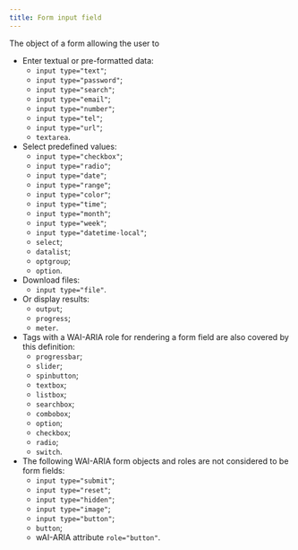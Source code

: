 ```yaml
---
title: Form input field
---
```


The object of a form allowing the user to

- Enter textual or pre-formatted data:
  - `input type="text"`;
  - `input type="password"`;
  - `input type="search"`;
  - `input type="email"`;
  - `input type="number"`;
  - `input type="tel"`;
  - `input type="url"`;
  - `textarea`.
- Select predefined values:
  - `input type="checkbox"`;
  - `input type="radio"`;
  - `input type="date"`;
  - `input type="range"`;
  - `input type="color"`;
  - `input type="time"`;
  - `input type="month"`;
  - `input type="week"`;
  - `input type="datetime-local"`;
  - `select`;
  - `datalist`;
  - `optgroup`;
  - `option`.
- Download files:
  - `input type="file"`.
- Or display results:
  - `output`;
  - `progress`;
  - `meter`.
- Tags with a WAI-ARIA role for rendering a form field are also covered by this definition:
  - `progressbar`;
  - `slider`;
  - `spinbutton`;
  - `textbox`;
  - `listbox`;
  - `searchbox`;
  - `combobox`;
  - `option`;
  - `checkbox`;
  - `radio`;
  - `switch`.
- The following WAI-ARIA form objects and roles are not considered to be form fields:
  - `input type="submit"`;
  - `input type="reset"`;
  - `input type="hidden"`;
  - `input type="image"`;
  - `input type="button"`;
  - `button`;
  - wAI-ARIA attribute `role="button"`.
